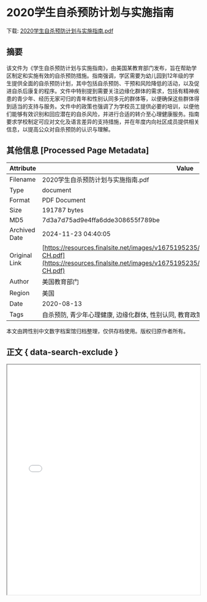 # 2020学生自杀预防计划与实施指南

<!-- tcd_download_link -->
下载: [2020学生自杀预防计划与实施指南.pdf](2020学生自杀预防计划与实施指南.pdf)
<!-- tcd_download_link_end -->

## 摘要

<!-- tcd_abstract -->
该文件为《学生自杀预防计划与实施指南》，由美国某教育部门发布，旨在帮助学区制定和实施有效的自杀预防措施。指南强调，学区需要为幼儿园到12年级的学生提供全面的自杀预防计划，其中包括自杀预防、干预和风险降低的活动，以及促进自杀后康复的程序。文件中特别提到需要关注边缘化群体的需求，包括有精神疾患的青少年、经历无家可归的青年和性别认同多元的群体等，以便确保这些群体得到适当的支持与服务。文件中的政策也强调了为学校员工提供必要的培训，以便他们能够有效识别和回应潜在的自杀风险，并进行合适的转介至心理健康服务。指南要求学校制定可应对文化及语言差异的支持措施，并在年度内向社区成员提供相关信息，以提高公众对自杀预防的认识与理解。

<!-- tcd_abstract_end -->

## 其他信息 [Processed Page Metadata]

| Attribute       | Value                                  |
|-----------------|----------------------------------------|
| Filename        | 2020学生自杀预防计划与实施指南.pdf                             |
| Type            | document                                 |
| Format          | PDF Document                               |
| Size            | 191787 bytes                           |
| MD5             | 7d3a7d75ad9e4ffa6dde308655f789be                                  |
| Archived Date   | 2024-11-23 04:40:05                             |
| Original Link   | [https://resources.finalsite.net/images/v1675195235/nclackk12orus/tylvq6lzqcwhpoiluekf/JHH_-CH.pdf](https://resources.finalsite.net/images/v1675195235/nclackk12orus/tylvq6lzqcwhpoiluekf/JHH_-CH.pdf)                         |
| Author          | 美国教育部门                               |
| Region          | 美国                               |
| Date            | 2020-08-13                                 |
| Tags            | 自杀预防, 青少年心理健康, 边缘化群体, 性别认同, 教育政策, 心理健康服务, 文化敏感性                                 |

本文由跨性别中文数字档案馆归档整理，仅供存档使用。版权归原作者所有。


## 正文 { data-search-exclude }

<!-- tcd_main_text -->
<iframe src="../2020学生自杀预防计划与实施指南.pdf" width="100%" height="600px">
    <p>无法显示PDF，请下载查看。</p>
</iframe>
<!-- tcd_main_text_end -->

